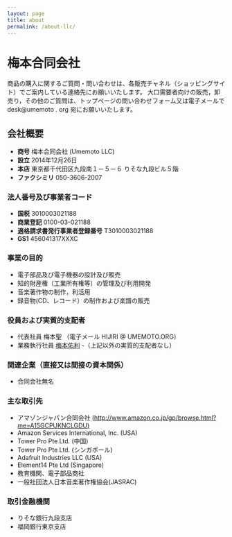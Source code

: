 ```yaml
---
layout: page
title: about
permalink: /about-llc/
---
```


# 梅本合同会社

商品の購入に関するご質問・問い合わせは、各販売チャネル（ショッピングサイト）でご案内している連絡先にお願いいたします。
大口需要者向けの販売，卸売り，その他のご質問は、トップページの問い合わせフォーム又は電子メールで desk@umemoto . org 宛にお願いいたします。

## 会社概要
- **商号** 梅本合同会社 (Umemoto LLC)
- **設立** 2014年12月26日
- **本店** 東京都千代田区九段南１－５－６ りそな九段ビル５階
- **ファクシミリ** 050-3606-2007 

### 法人番号及び事業者コード
- **国税** 3010003021188
- **商業登記** 0100-03-021188
- **適格請求書発行事業者登録番号** T3010003021188
- **GS1** 456041317XXXC

### 事業の目的
- 電子部品及び電子機器の設計及び販売
- 知的財産権（工業所有権等）の管理及び利用開発
- 音楽著作物の制作，利活用
- 録音物(CD、レコード）の制作および楽譜の販売

### 役員および実質的支配者
- 代表社員 梅本聖  （電子メール HIJIRI @ UMEMOTO.ORG）
- 業務執行社員 [梅本佑利][yuriumemoto]
-（上記以外の実質的支配者なし）

### 関連企業（直接又は間接の資本関係）
- 合同会社無名

### 主な取引先
- アマゾンジャパン合同会社 [(http://www.amazon.co.jp/gp/browse.html?me=A15GCPUKNCLGDU)][amazonseller]
- Amazon Services International, Inc. (USA)
- Tower Pro Pte Ltd. (中国) 
- Tower Pro Pte Ltd. (シンガポール)
- Adafruit Industries LLC (USA) 
- Element14 Pte Ltd (Singapore)  
- 教育機関、電子部品商社
- 一般社団法人日本音楽著作権協会(JASRAC)

### 取引金融機関
- りそな銀行九段支店
- 福岡銀行東京支店

[yuriumemoto]: https://www.yuriumemoto.com/
[amazonseller]: http://www.amazon.co.jp/gp/browse.html?me=A15GCPUKNCLGDU


